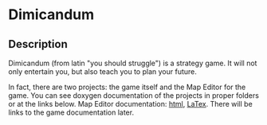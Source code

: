 # Dimicandum

## Description
Dimicandum (from latin "you should struggle") is a strategy game. 
It will not only entertain you, but also teach you to plan your future.

In fact, there are two projects: the game itself and the Map Editor for the game. 
You can see doxygen documentation of the projects in proper folders or at the links below.
Map Editor documentation: [html](https://github.com/kostya2709/Dimicandum/blob/master/documentation/Map_Editor/html/index.html), [LaTex](https://github.com/kostya2709/Dimicandum/blob/master/documentation/Map_Editor/latex/files.tex). There will be links to the game documentation later. 
